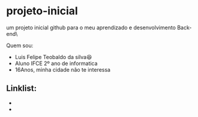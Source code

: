 # projeto-inicial
um projeto inicial github para o meu aprendizado e desenvolvimento Back-end\

Quem sou:
- Luis Felipe Teobaldo da silva😆
- Aluno IFCE 2º ano de informatica
- 16Anos, minha cidade não te interessa
  
Linklist:
- 
-
-
